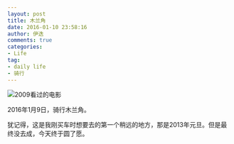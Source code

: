 ```yaml
---
layout: post
title: 木兰角
date: 2016-01-10 23:58:16
author: 伊迭
comments: true
categories: 
- Life
tag:
- daily life
- 骑行
---
```


![2009看过的电影](http://blogfile.qiniudn.com/%40%2Fiyidie%2Fimg%2F2016011001.jpg)

2016年1月9日，骑行木兰角。

犹记得，这是我刚买车时想要去的第一个稍远的地方，那是2013年元旦。但是最终没去成，今天终于圆了愿。